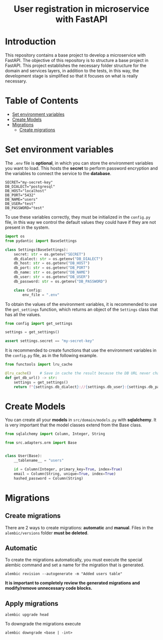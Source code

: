 <div align="center">
  <h1>User registration in microservice with FastAPI</h1>
</div>

# Introduction

This repository contains a base project to develop a microservice with FastAPI. The objective of this repository is to structure a base project in FastAPI. This project establishes the necessary folder structure for the domain and services layers, in addition to the tests, in this way, the development stage is simplified so that it focuses on what is really necessary.

# Table of Contents

- [Set environment variables](#set-environment-variables)
- [Create Models](#create-models)
- [Migrations](#migrations)
  - [Create migrations](#create-migrations)

# Set environment variables

The `.env` file is **optional**, in which you can store the environment variables you want to load. This hosts the **secret** to perform password encryption and the variables to connect the service to the **database**.

```
SECRET="my-secret-key"
DB_DIALECT="postgresql"
DB_HOST="localhost"
DB_PORT="5432"
DB_NAME="users"
DB_USER="test"
DB_PASSWORD="test"
```

To use these variables correctly, they must be initialized in the `config.py` file, in this way we control the default values they could have if they are not present in the system.

```py
import os
from pydantic import BaseSettings

class Settings(BaseSettings):
    secret: str = os.getenv("SECRET")
    db_dialect: str = os.getenv("DB_DIALECT")
    db_host: str = os.getenv("DB_HOST")
    db_port: str = os.getenv("DB_PORT")
    db_name: str = os.getenv("DB_NAME")
    db_user: str = os.getenv("DB_USER")
    db_password: str = os.getenv("DB_PASSWORD")

    class Config:
        env_file = ".env"
```

To obtain the values of the environment variables, it is recommended to use the `get_settings` function, which returns an object of the `Settings` class that has all the values.

```py
from config import get_settings

settings = get_settings()

assert settings.secret == "my-secret-key"
```

It is recommended to create functions that use the environment variables in the `config.py` file, as in the following example.

```py
from functools import lru_cache

@lru_cache()    # Save in cache the result because the DB URL never change
def get_db_url() -> str:
    settings = get_settings()
    return f"{settings.db_dialect}://{settings.db_user}:{settings.db_password}@{settings.db_host}:{settings.db_port}/{settings.db_name}"

```

# Create Models

You can create all your **models** in `src/domain/models.py` with **sqlalchemy**. It is very important that the model classes extend from the Base class.

```py
from sqlalchemy import Column, Integer, String

from src.adapters.orm import Base


class User(Base):
    __tablename__ = "users"

    id = Column(Integer, primary_key=True, index=True)
    email = Column(String, unique=True, index=True)
    hashed_password = Column(String)

```

# Migrations

## Create migrations

There are 2 ways to create migrations: **automatic** and **manual**. Files in the `alembic/versions` folder **must be deleted**.

## Automatic

To create the migrations automatically, you must execute the special alembic command and set a name for the migration that is generated.

```
alembic revision --autogenerate -m "Added users table"
```

**It is important to completely review the generated migrations and modify/remove unnecessary code blocks.**

## Apply migrations

```
alembic upgrade head
```

To downgrade the migrations execute

```
alembic downgrade <base | -int>
```

